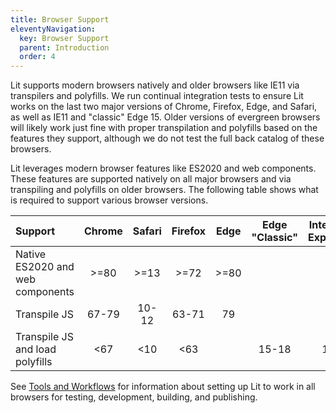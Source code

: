 ```yaml
---
title: Browser Support
eleventyNavigation:
  key: Browser Support
  parent: Introduction
  order: 4
---
```


Lit supports modern browsers natively and older browsers like IE11 via transpilers and polyfills. We run continual integration tests to ensure Lit works on the last two major versions of Chrome, Firefox, Edge, and Safari, as well as IE11 and "classic" Edge 15. Older versions of evergreen browsers will likely work just fine with proper transpilation and polyfills based on the features they support, although we do not test the full back catalog of these browsers.

Lit leverages modern browser features like ES2020 and web components. These features are supported natively on all major browsers and via transpiling and polyfills on older browsers. The following table shows what is required to support various browser versions.

| Support	                         | Chrome | Safari	| Firefox	| Edge | Edge "Classic" | Internet Explorer |
|:---------------------------------|:------:|:-------:|:-------:|:----:|:--------------:|:-----------------:|
| Native ES2020 and web components | >=80   | >=13	  | >=72    | >=80 |                |                   |
| Transpile JS                     | 67-79  | 10-12   | 63-71   | 79   |                |                   |
| Transpile JS and load polyfills  | <67    | <10     | <63	    |      | 15-18          | 11                |

See [Tools and Workflows](/guide/tools/overview) for information about setting up Lit to work in all browsers for testing, development, building, and publishing.
